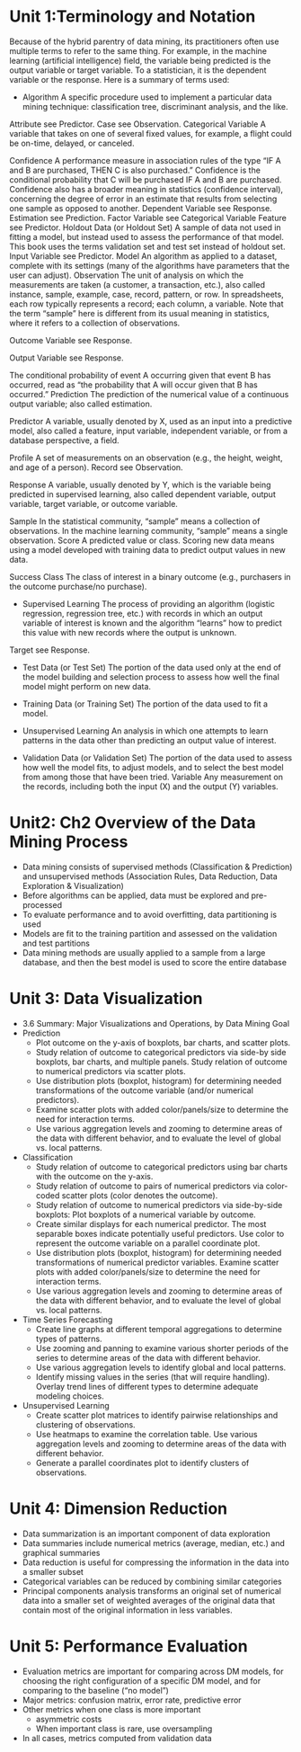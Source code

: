 # Unit 1:Terminology and Notation
Because of the hybrid parentry of data mining, its practitioners often
use multiple terms to refer to the same thing. For example, in the
machine learning (artificial intelligence) field, the variable being
predicted is the output variable or target variable. To a statistician, it is
the dependent variable or the response. Here is a summary of terms
used:

* Algorithm A specific procedure used to implement a particular
data mining technique: classification tree, discriminant analysis,
and the like.

Attribute see Predictor.
Case see Observation.
Categorical Variable A variable that takes on one of several
fixed values, for example, a flight could be on-time, delayed, or
canceled.

Confidence A performance measure in association rules of the
type “IF A and B are purchased, THEN C is also purchased.”
Confidence is the conditional probability that C will be purchased
IF A and B are purchased.
Confidence also has a broader meaning in statistics (confidence
interval), concerning the degree of error in an estimate that
results from selecting one sample as opposed to another.
Dependent Variable see Response.
Estimation see Prediction.
Factor Variable see Categorical Variable
Feature see Predictor.
Holdout Data (or Holdout Set) A sample of data not used in
fitting a model, but instead used to assess the performance of that
model. This book uses the terms validation set and test set
instead of holdout set.
Input Variable see Predictor.
Model An algorithm as applied to a dataset, complete with its
settings (many of the algorithms have parameters that the user
can adjust).
Observation The unit of analysis on which the measurements
are taken (a customer, a transaction, etc.), also called instance,
sample, example, case, record, pattern, or row. In spreadsheets,
each row typically represents a record; each column, a variable.
Note that the term “sample” here is different from its usual
meaning in statistics, where it refers to a collection of
observations.

Outcome Variable see Response.

Output Variable see Response.

The conditional probability of event A occurring given
that event B has occurred, read as “the probability that A will
occur given that B has occurred.”
Prediction The prediction of the numerical value of a
continuous output variable; also called estimation.

Predictor A variable, usually denoted by X, used as an input into
a predictive model, also called a feature, input variable,
independent variable, or from a database perspective, a field.

Profile A set of measurements on an observation (e.g., the
height, weight, and age of a person).
Record see Observation.

Response A variable, usually denoted by Y, which is the variable
being predicted in supervised learning, also called dependent
variable, output variable, target variable, or outcome variable.

Sample In the statistical community, “sample” means a
collection of observations. In the machine learning community,
“sample” means a single observation.
Score A predicted value or class. Scoring new data means using
a model developed with training data to predict output values in
new data.

Success Class The class of interest in a binary outcome (e.g.,
purchasers in the outcome purchase/no purchase).

* Supervised Learning The process of providing an algorithm
(logistic regression, regression tree, etc.) with records in which an
output variable of interest is known and the algorithm “learns”
how to predict this value with new records where the output is
unknown.

Target see Response.

* Test Data (or Test Set) The portion of the data used only at the
end of the model building and selection process to assess how well
the final model might perform on new data.

* Training Data (or Training Set) The portion of the data used
to fit a model.

* Unsupervised Learning An analysis in which one attempts to
learn patterns in the data other than predicting an output value of
interest.

* Validation Data (or Validation Set) The portion of the data
used to assess how well the model fits, to adjust models, and to
select the best model from among those that have been tried.
Variable Any measurement on the records, including both the
input (X) and the output (Y) variables.

# Unit2: Ch2 Overview of the Data Mining Process
* Data mining consists of supervised methods (Classification & Prediction) and unsupervised methods (Association Rules, Data Reduction, Data Exploration & Visualization)
* Before algorithms can be applied, data must be explored and pre-processed
* To evaluate performance and to avoid overfitting, data partitioning is used
* Models are fit to the training partition and assessed on the validation and test partitions
* Data mining methods are usually applied to a sample from a large database, and then the best model is used to score the entire database

# Unit 3: Data Visualization
* 3.6 Summary: Major Visualizations and Operations, by Data Mining Goal
* Prediction
    * Plot outcome on the y-axis of boxplots, bar charts, and scatter plots.
    * Study relation of outcome to categorical predictors via side-by side boxplots, bar charts, and multiple panels. Study relation of outcome to numerical predictors via scatter plots.
    * Use distribution plots (boxplot, histogram) for determining needed transformations of the outcome variable (and/or numerical predictors).
    * Examine scatter plots with added color/panels/size to determine the need for interaction terms.
    * Use various aggregation levels and zooming to determine areas of the data with different behavior, and to evaluate the level of global vs. local patterns.
* Classification
    * Study relation of outcome to categorical predictors using bar charts with the outcome on the y-axis.
    * Study relation of outcome to pairs of numerical predictors via color-coded scatter plots (color denotes the outcome).
    * Study relation of outcome to numerical predictors via side-by-side boxplots: Plot boxplots of a numerical variable by outcome.
    * Create similar displays for each numerical predictor. The most separable boxes indicate potentially useful predictors. Use color to represent the outcome variable on a parallel coordinate plot.
    * Use distribution plots (boxplot, histogram) for determining needed transformations of numerical predictor variables. Examine scatter plots with added color/panels/size to determine the need for interaction terms.
    * Use various aggregation levels and zooming to determine areas of the data with different behavior, and to evaluate the level of global vs. local patterns.
* Time Series Forecasting
    * Create line graphs at different temporal aggregations to determine types of patterns.
    * Use zooming and panning to examine various shorter periods of the series to determine areas of the data with different behavior.
    * Use various aggregation levels to identify global and local patterns.
    * Identify missing values in the series (that will require handling). Overlay trend lines of different types to determine adequate modeling choices.
* Unsupervised Learning
    * Create scatter plot matrices to identify pairwise relationships and clustering of observations.
    * Use heatmaps to examine the correlation table. Use various aggregation levels and zooming to determine areas of the data with different behavior.
    * Generate a parallel coordinates plot to identify clusters of observations.

# Unit 4: Dimension Reduction
* Data summarization is an important component of data exploration
* Data summaries include numerical metrics (average, median, etc.) and graphical summaries
* Data reduction is useful for compressing the information in the data into a smaller subset
* Categorical variables can be reduced by combining similar categories
* Principal components analysis transforms an original set of numerical data into a smaller set of weighted averages of the original data that contain most of the original information in less variables.

# Unit 5: Performance Evaluation
* Evaluation metrics are important for comparing across DM models, for choosing the right configuration of a specific DM model, and for comparing to the baseline (“no model”)
* Major metrics: confusion matrix, error rate, predictive error
* Other metrics when one class is more important
   * asymmetric costs
   * When important class is rare, use oversampling
* In all cases, metrics computed from validation data




